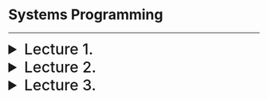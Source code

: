 # Systems Programming

---

<details>
  <summary style="font-size: 30px; font-weight: 500; cursor: pointer;">Lecture 1.</summary>
  
  #### `pwd` P.rint W.orking D.irectory
  Prints the Directory, that this Terminal is currently in.

  #### `cd` C.hange D.irectory
  Change Directory

  `cd ..` CD One level down

</details>

<details>
  <summary style="font-size: 30px; font-weight: 500; cursor: pointer;">Lecture 2.</summary>
  
  #### `chmod` (Change Mode)

  Will be discussed next week

  #### `passwd` (Change Password for current User)

  - Important, Linux Supports File Hierachy;

  - Root, with Children, Children with Users, etc...

  ![Linux Directory Structure](./static/linux-directory-structure.webp)

  **Everytime you want to MODIFY a File**, make a backup first!

  So like... how do I know `passwd` is a File, not a Directory


```shell
  (base) jason@debian:/etc$ ls -l passwd
-rw-r--r-- 1 root root 2062 Jul 17 14:44 passwd
(base) jason@debian:/etc$ 
  ```

First character of the `-rw-r--r--` doesn't start with a `d`, there it's a file.

Upon `ls -l <File or Directory>`


#### Example of a Directory, when using ls -l on it

```shell
drwxr-xr-x  4 root root    4096 Jul 17 14:39 apache2
-rw-r--r--  1 root root     433 Aug 23  2020 apg.conf
```

Here **apache2** is a directory, whereas **apg.conf** isn't.

---

What's nice about **Linux** is that we can change Networking & Hosts Configurations quite easily!

```shell
(base) jason@debian:/etc$ cat hosts
127.0.0.1	localhost
127.0.1.1	debian

# The following lines are desirable for IPv6 capable hosts
::1     localhost ip6-localhost ip6-loopback
ff02::1 ip6-allnodes
ff02::2 ip6-allrouters

(base) jason@debian:/etc$ cat networks
default		0.0.0.0
loopback	127.0.0.0
link-local	169.254.0.0
```

View groups; sudo, adm, cdrom, dip, plugdev, lpadmin...
- By doing: `groups`

---

### File Types

**b** Buffered (Block-Oriented) Special File *(Such as a disk drive)*

**-** Regular File

**d** Directory File *(Folder)*

**p** Pipe

</details>


<details>
  <summary style="font-size: 30px; font-weight: 500; cursor: pointer;">Lecture 3.</summary>

Creates new Linux Group:
`sudo newgrp {-l groupname}`

List all groups:
`groups`

# `ls -l` Command in Linux

The `ls -l` command is used to list files and directories in a long format, providing detailed information about each item in a directory. The output includes file permissions, ownership, size, modification date, and more.

## File Permissions

The file permissions section in the `ls -l` output consists of ten characters that represent various aspects of a file or directory's access control. These characters are divided into four parts:

### 1. File Type

- The first character indicates the type of the item.
  - `-` indicates a regular file.
  - `d` indicates a directory.
  - `l` indicates a symbolic link.
  - `c` indicates a character device.
  - `b` indicates a block device.
  - `p` indicates a named pipe (FIFO).
  - `s` indicates a socket.

### 2. Owner Permissions

- Characters 2-4 represent permissions for the owner of the file.
  - `r` indicates read permission.
  - `w` indicates write permission.
  - `x` indicates execute permission.
  - `-` indicates no permission.

### 3. Group Permissions

- Characters 5-7 represent permissions for the group associated with the file.
  - `r` indicates read permission.
  - `w` indicates write permission.
  - `x` indicates execute permission.
  - `-` indicates no permission.

### 4. Other Permissions

- Characters 8-10 represent permissions for others (users not in the owner group or group owner).
  - `r` indicates read permission.
  - `w` indicates write permission.
  - `x` indicates execute permission.
  - `-` indicates no permission.

## Examples

Here are some examples of `ls -l` output and their interpretations:

- Regular file with read and write permissions for the owner, read-only for the group and others:
---

## **Interpreter vs. Compiler**

Scripting uses an Interpreter

#### Interpreter


- **Interpreter** is a program that directly executes the source code line by line without converting it into an intermediate machine code or binary.
- It reads, translates, and executes the code line-by-line, which means it's relatively slower in execution compared to compilation.
- Errors are reported as they are encountered during execution, making debugging easier.
- Typically used in scripting languages like Python, Ruby, and JavaScript.

#### Compiler

- **Compiler** is a program that translates the entire source code into machine code or an intermediate representation (e.g., bytecode) before execution.
- It performs analysis of the entire program before execution, which can result in faster execution times.
- Errors are reported after the compilation phase, which means you may need to compile the code again after fixing errors.
- Commonly used in languages like C, C++, and Java.



</details>
